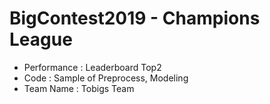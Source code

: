 # BigContest2019 - Champions League
- Performance : Leaderboard Top2
- Code : Sample of Preprocess, Modeling
- Team Name : Tobigs Team
